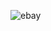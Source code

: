 ![ebay](https://user-images.githubusercontent.com/19508013/172682158-15f040b1-37db-48c3-9c26-ed519e31d069.png)
